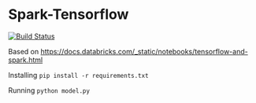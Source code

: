 # Spark-Tensorflow
[![Build Status](https://travis-ci.org/mattpaletta/Spark-Inceptionv3.svg?branch=master)](https://travis-ci.org/mattpaletta/Spark-Inceptionv3)

Based on https://docs.databricks.com/_static/notebooks/tensorflow-and-spark.html

Installing
`pip install -r requirements.txt`

Running
`python model.py`
